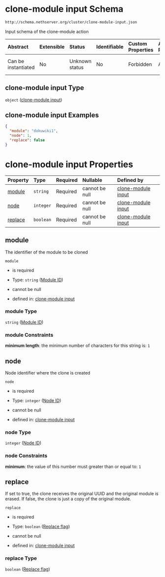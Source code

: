 # clone-module input Schema

```txt
http://schema.nethserver.org/cluster/clone-module-input.json
```

Input schema of the clone-module action

| Abstract            | Extensible | Status         | Identifiable | Custom Properties | Additional Properties | Access Restrictions | Defined In                                                                        |
| :------------------ | :--------- | :------------- | :----------- | :---------------- | :-------------------- | :------------------ | :-------------------------------------------------------------------------------- |
| Can be instantiated | No         | Unknown status | No           | Forbidden         | Allowed               | none                | [clone-module-input.json](cluster/clone-module-input.json "open original schema") |

## clone-module input Type

`object` ([clone-module input](clone-module-input-1.md))

## clone-module input Examples

```json
{
  "module": "dokuwiki1",
  "node": 1,
  "replace": false
}
```

# clone-module input Properties

| Property            | Type      | Required | Nullable       | Defined by                                                                                                                                               |
| :------------------ | :-------- | :------- | :------------- | :------------------------------------------------------------------------------------------------------------------------------------------------------- |
| [module](#module)   | `string`  | Required | cannot be null | [clone-module input](clone-module-input-1-properties-module-id.md "http://schema.nethserver.org/cluster/clone-module-input.json#/properties/module")     |
| [node](#node)       | `integer` | Required | cannot be null | [clone-module input](clone-module-input-1-properties-node-id.md "http://schema.nethserver.org/cluster/clone-module-input.json#/properties/node")         |
| [replace](#replace) | `boolean` | Required | cannot be null | [clone-module input](clone-module-input-1-properties-replace-flag.md "http://schema.nethserver.org/cluster/clone-module-input.json#/properties/replace") |

## module

The identifier of the module to be cloned

`module`

* is required

* Type: `string` ([Module ID](clone-module-input-1-properties-module-id.md))

* cannot be null

* defined in: [clone-module input](clone-module-input-1-properties-module-id.md "http://schema.nethserver.org/cluster/clone-module-input.json#/properties/module")

### module Type

`string` ([Module ID](clone-module-input-1-properties-module-id.md))

### module Constraints

**minimum length**: the minimum number of characters for this string is: `1`

## node

Node identifier where the clone is created

`node`

* is required

* Type: `integer` ([Node ID](clone-module-input-1-properties-node-id.md))

* cannot be null

* defined in: [clone-module input](clone-module-input-1-properties-node-id.md "http://schema.nethserver.org/cluster/clone-module-input.json#/properties/node")

### node Type

`integer` ([Node ID](clone-module-input-1-properties-node-id.md))

### node Constraints

**minimum**: the value of this number must greater than or equal to: `1`

## replace

If set to true, the clone receives the original UUID and the original module is erased. If false, the clone is just a copy of the original module.

`replace`

* is required

* Type: `boolean` ([Replace flag](clone-module-input-1-properties-replace-flag.md))

* cannot be null

* defined in: [clone-module input](clone-module-input-1-properties-replace-flag.md "http://schema.nethserver.org/cluster/clone-module-input.json#/properties/replace")

### replace Type

`boolean` ([Replace flag](clone-module-input-1-properties-replace-flag.md))
